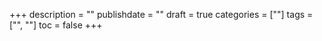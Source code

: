 +++
description = ""
publishdate = ""
draft = true
categories = [""]
tags = ["", ""]
toc = false
+++
